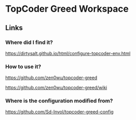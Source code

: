 # TopCoder Greed Workspace

## Links

### Where did I find it?

https://dirtysalt.github.io/html/configure-topcoder-env.html

### How to use it?

https://github.com/zen0wu/topcoder-greed

https://github.com/zen0wu/topcoder-greed/wiki

### Where is the configuration modified from?

https://github.com/Sd-Invol/topcoder-greed-config
